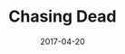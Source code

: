 ---
layout: post
title: Chasing Dead
name: chasing_dead_jake
img: Chasing Dead.png
alt: image-alt
date: 2017-04-20
description: "There be zombies!"
image_items: [
    {
        title: Chasing dead - jake,
        img: Chasing Dead Intro.jpg,
        description: "Chasing Dead is a story-based, Sci-fi First-Person Action Shooter.You play as a marine named Jake; who is sent on a mission to retrieve any research and data left behind by the original survey team while fighting off hostile forces."
    },
    {
        youtube_video: "https://www.youtube.com/embed/vJ7hXoXsSyU",
        description: ""
    },
    {
        img: JGLLC3.jpg,
        description: ""
    },
    {
        img: JGLLC4_Final.jpg,
        description: ""
    },
    {
        img: JGLL.jpg,
        description: ""
    },
    {
        img: JakePose3.jpg,
        description: ""
    },
    {
        img: JakePose2_Maps.jpg,
        description: ""
    },
    {
        img: JakePose2.jpg,
        description: ""
    },
    {
        img: JakePose2W.jpg,
        description: ""
    },
    {
        img: Train_Level1_Jump.jpg,
        description: ""
    },
    {
        img: Jake_Back.jpg,
        description: ""
    },
    {
        img: Jake_Front.jpg,
        description: ""
    },
    {
        img: slide2.jpg,
        description: ""
    },
    
]
---